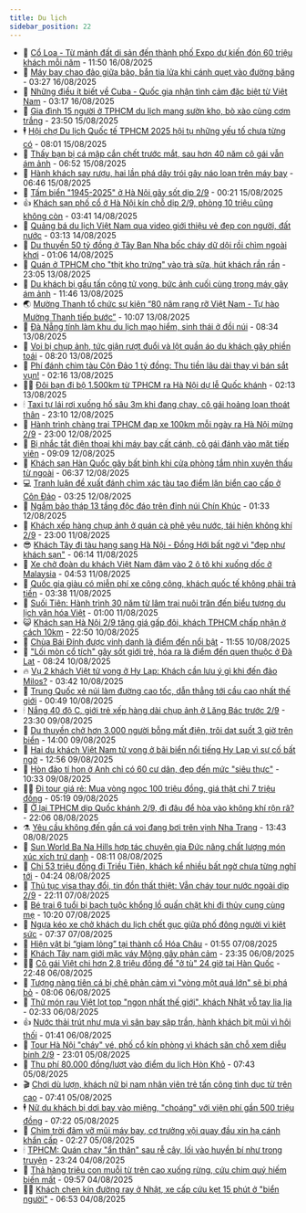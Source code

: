 ```yaml
---
title: Du lịch
sidebar_position: 22
---
```


<!-- dantri-du-lich:START -->
- 🥰 [Cổ Loa - Từ mảnh đất di sản đến thành phố Expo dự kiến đón 60 triệu khách mỗi năm](https://dantri.com.vn/du-lich/co-loa-tu-manh-dat-di-san-den-thanh-pho-expo-du-kien-don-60-trieu-khach-moi-nam-20250816181832929.htm) - 11:50 16/08/2025
- 🥰 [Máy bay chao đảo giữa bão, bắn tia lửa khi cánh quẹt vào đường băng](https://dantri.com.vn/du-lich/may-bay-chao-dao-giua-bao-ban-tia-lua-khi-canh-quet-vao-duong-bang-20250816083858297.htm) - 03:27 16/08/2025
- 🐻 [Những điều ít biết về Cuba - Quốc gia nhận tình cảm đặc biệt từ Việt Nam](https://dantri.com.vn/du-lich/nhung-dieu-it-biet-ve-cuba-quoc-gia-nhan-tinh-cam-dac-biet-tu-viet-nam-20250816101012337.htm) - 03:17 16/08/2025
- 🤩 [Gia đình 15 người ở TPHCM du lịch mang sườn kho, bò xào cùng cơm trắng](https://dantri.com.vn/du-lich/gia-dinh-15-nguoi-o-tphcm-du-lich-mang-suon-kho-bo-xao-cung-com-trang-20250815161054408.htm) - 23:50 15/08/2025
- 🕴 [Hội chợ Du lịch Quốc tế TPHCM 2025 hội tụ những yếu tố chưa từng có](https://dantri.com.vn/du-lich/hoi-cho-du-lich-quoc-te-tphcm-2025-hoi-tu-nhung-yeu-to-chua-tung-co-20250815025639462.htm) - 08:01 15/08/2025
- 🤩 [Thấy bạn bị cá mập cắn chết trước mắt, sau hơn 40 năm cô gái vẫn ám ảnh](https://dantri.com.vn/du-lich/thay-ban-bi-ca-map-can-chet-truoc-mat-sau-hon-40-nam-co-gai-van-am-anh-20250815134339748.htm) - 06:52 15/08/2025
- 🤠 [Hành khách say rượu, hai lần phá dây trói gây náo loạn trên máy bay](https://dantri.com.vn/du-lich/hanh-khach-say-ruou-hai-lan-pha-day-troi-gay-nao-loan-tren-may-bay-20250815124506735.htm) - 06:46 15/08/2025
- 💪 [Tấm biển &quot;1945-2025&quot; ở Hà Nội gây sốt dịp 2/9](https://dantri.com.vn/du-lich/tam-bien-1945-2025-o-ha-noi-gay-sot-dip-29-20250814120019365.htm) - 00:21 15/08/2025
- 👍 [Khách sạn phố cổ ở Hà Nội kín chỗ dịp 2/9, phòng 10 triệu cũng không còn](https://dantri.com.vn/du-lich/khach-san-pho-co-o-ha-noi-kin-cho-dip-29-phong-10-trieu-cung-khong-con-20250814101550924.htm) - 03:41 14/08/2025
- 🚦 [Quảng bá du lịch Việt Nam qua video giới thiệu vẻ đẹp con người, đất nước](https://dantri.com.vn/du-lich/quang-ba-du-lich-viet-nam-qua-video-gioi-thieu-ve-dep-con-nguoi-dat-nuoc-20250813230345694.htm) - 03:13 14/08/2025
- 💪 [Du thuyền 50 tỷ đồng ở Tây Ban Nha bốc cháy dữ dội rồi chìm ngoài khơi](https://dantri.com.vn/du-lich/du-thuyen-50-ty-dong-o-tay-ban-nha-boc-chay-du-doi-roi-chim-ngoai-khoi-20250813225237499.htm) - 01:06 14/08/2025
- 💃 [Quán ở TPHCM cho &quot;thịt kho trứng&quot; vào trà sữa, hút khách rần rần](https://dantri.com.vn/du-lich/quan-o-tphcm-cho-thit-kho-trung-vao-tra-sua-hut-khach-ran-ran-20250813160710460.htm) - 23:05 13/08/2025
- 👺 [Du khách bị gấu tấn công tử vong, bức ảnh cuối cùng trong máy gây ám ảnh](https://dantri.com.vn/du-lich/du-khach-bi-gau-tan-cong-tu-vong-buc-anh-cuoi-cung-trong-may-gay-am-anh-20250813172700957.htm) - 11:46 13/08/2025
- 🌏 [Mường Thanh tổ chức sự kiện “80 năm rạng rỡ Việt Nam - Tự hào Mường Thanh tiếp bước”](https://dantri.com.vn/du-lich/muong-thanh-to-chuc-su-kien-80-nam-rang-ro-viet-nam-tu-hao-muong-thanh-tiep-buoc-20250813163651631.htm) - 10:07 13/08/2025
- 🎡 [Đà Nẵng tính làm khu du lịch mạo hiểm, sinh thái ở đồi núi](https://dantri.com.vn/du-lich/da-nang-tinh-lam-khu-du-lich-mao-hiem-sinh-thai-o-doi-nui-20250812155143913.htm) - 08:34 13/08/2025
- 🧰 [Voi bị chụp ảnh, tức giận rượt đuổi và lột quần áo du khách gây phiền toái](https://dantri.com.vn/du-lich/voi-bi-chup-anh-tuc-gian-ruot-duoi-va-lot-quan-ao-du-khach-gay-phien-toai-20250813122618223.htm) - 08:20 13/08/2025
- 💂 [Phí đánh chìm tàu Côn Đảo 1 tỷ đồng: Thu tiền lâu dài thay vì bán sắt vụn!](https://dantri.com.vn/du-lich/phi-danh-chim-tau-con-dao-1-ty-dong-thu-tien-lau-dai-thay-vi-ban-sat-vun-20250812115303616.htm) - 02:16 13/08/2025
- 🧑‍🏫 [Đôi bạn đi bộ 1.500km từ TPHCM ra Hà Nội dự lễ Quốc khánh](https://dantri.com.vn/du-lich/doi-ban-di-bo-1500km-tu-tphcm-ra-ha-noi-du-le-quoc-khanh-20250812215003457.htm) - 02:13 13/08/2025
- 🕯 [Taxi tự lái rơi xuống hố sâu 3m khi đang chạy, cô gái hoảng loạn thoát thân](https://dantri.com.vn/du-lich/taxi-tu-lai-roi-xuong-ho-sau-3m-khi-dang-chay-co-gai-hoang-loan-thoat-than-20250812215606655.htm) - 23:10 12/08/2025
- 👀 [Hành trình chàng trai TPHCM đạp xe 100km mỗi ngày ra Hà Nội mừng 2/9](https://dantri.com.vn/du-lich/hanh-trinh-chang-trai-tphcm-dap-xe-100km-moi-ngay-ra-ha-noi-mung-29-20250811124725061.htm) - 23:00 12/08/2025
- 🎉 [Bị nhắc tắt điện thoại khi máy bay cất cánh, cô gái đánh vào mặt tiếp viên](https://dantri.com.vn/du-lich/bi-nhac-tat-dien-thoai-khi-may-bay-cat-canh-co-gai-danh-vao-mat-tiep-vien-20250812155934290.htm) - 09:09 12/08/2025
- 🌊 [Khách sạn Hàn Quốc gây bất bình khi cửa phòng tắm nhìn xuyên thấu từ ngoài](https://dantri.com.vn/du-lich/khach-san-han-quoc-gay-bat-binh-khi-cua-phong-tam-nhin-xuyen-thau-tu-ngoai-20250812125557214.htm) - 06:37 12/08/2025
- 💻 [Tranh luận đề xuất đánh chìm xác tàu tạo điểm lặn biển cao cấp ở Côn Đảo](https://dantri.com.vn/du-lich/tranh-luan-de-xuat-danh-chim-xac-tau-tao-diem-lan-bien-cao-cap-o-con-dao-20250812100558136.htm) - 03:25 12/08/2025
- 💪 [Ngắm bảo tháp 13 tầng độc đáo trên đỉnh núi Chín Khúc](https://dantri.com.vn/du-lich/ngam-bao-thap-13-tang-doc-dao-tren-dinh-nui-chin-khuc-20250810113108184.htm) - 01:33 12/08/2025
- 👺 [Khách xếp hàng chụp ảnh ở quán cà phê yêu nước, tái hiện không khí 2/9](https://dantri.com.vn/du-lich/khach-xep-hang-chup-anh-o-quan-ca-phe-yeu-nuoc-tai-hien-khong-khi-29-20250810150442419.htm) - 23:00 11/08/2025
- 😎 [Khách Tây đi tàu hạng sang Hà Nội - Đồng Hới bất ngờ vì &quot;đẹp như khách sạn&quot;](https://dantri.com.vn/du-lich/khach-tay-di-tau-hang-sang-ha-noi-dong-hoi-bat-ngo-vi-dep-nhu-khach-san-20250811122824961.htm) - 06:14 11/08/2025
- 🌋 [Xe chở đoàn du khách Việt Nam đâm vào 2 ô tô khi xuống dốc ở Malaysia](https://dantri.com.vn/du-lich/xe-cho-doan-du-khach-viet-nam-dam-vao-2-o-to-khi-xuong-doc-o-malaysia-20250811114728995.htm) - 04:53 11/08/2025
- 🌝 [Quốc gia giàu có miễn phí xe công cộng, khách quốc tế không phải trả tiền](https://dantri.com.vn/du-lich/quoc-gia-giau-co-mien-phi-xe-cong-cong-khach-quoc-te-khong-phai-tra-tien-20250811102318917.htm) - 03:38 11/08/2025
- 🧠 [Suối Tiên: Hành trình 30 năm từ lâm trại nuôi trăn đến biểu tượng du lịch văn hóa Việt](https://dantri.com.vn/du-lich/suoi-tien-hanh-trinh-30-nam-tu-lam-trai-nuoi-tran-den-bieu-tuong-du-lich-van-hoa-viet-20250806151121619.htm) - 01:00 11/08/2025
- 😺 [Khách sạn Hà Nội 2/9 tăng giá gấp đôi, khách TPHCM chấp nhận ở cách 10km](https://dantri.com.vn/du-lich/khach-san-ha-noi-29-tang-gia-gap-doi-khach-tphcm-chap-nhan-o-cach-10km-20250809180756743.htm) - 22:50 10/08/2025
- 💂 [Chùa Bái Đính được vinh danh là điểm đến nổi bật](https://dantri.com.vn/du-lich/chua-bai-dinh-duoc-vinh-danh-la-diem-den-noi-bat-20250810182750413.htm) - 11:55 10/08/2025
- 🌮 [&quot;Lối mòn cổ tích&quot; gây sốt giới trẻ, hóa ra là điểm đến quen thuộc ở Đà Lạt](https://dantri.com.vn/du-lich/loi-mon-co-tich-gay-sot-gioi-tre-hoa-ra-la-diem-den-quen-thuoc-o-da-lat-20250807181629462.htm) - 08:24 10/08/2025
- 🔥 [Vụ 2 khách Việt tử vong ở Hy Lạp: Khách cần lưu ý gì khi đến đảo Milos?](https://dantri.com.vn/du-lich/vu-2-khach-viet-tu-vong-o-hy-lap-khach-can-luu-y-gi-khi-den-dao-milos-20250427093534579.htm) - 03:42 10/08/2025
- 🦏 [Trung Quốc xẻ núi làm đường cao tốc, dẫn thẳng tới cầu cao nhất thế giới](https://dantri.com.vn/du-lich/trung-quoc-xe-nui-lam-duong-cao-toc-dan-thang-toi-cau-cao-nhat-the-gioi-20250809232639589.htm) - 00:49 10/08/2025
- 🕯 [Nắng 40 độ C, giới trẻ xếp hàng dài chụp ảnh ở Lăng Bác trước 2/9](https://dantri.com.vn/du-lich/nang-40-do-c-gioi-tre-xep-hang-dai-chup-anh-o-lang-bac-truoc-29-20250809152046574.htm) - 23:30 09/08/2025
- 🐻 [Du thuyền chở hơn 3.000 người bỗng mất điện, trôi dạt suốt 3 giờ trên biển](https://dantri.com.vn/du-lich/du-thuyen-cho-hon-3000-nguoi-bong-mat-dien-troi-dat-suot-3-gio-tren-bien-20250809195601690.htm) - 14:00 09/08/2025
- 🥸 [Hai du khách Việt Nam tử vong ở bãi biển nổi tiếng Hy Lạp vì sự cố bất ngờ](https://dantri.com.vn/du-lich/hai-du-khach-viet-nam-tu-vong-o-bai-bien-noi-tieng-hy-lap-vi-su-co-bat-ngo-20250809194910125.htm) - 12:56 09/08/2025
- 💂 [Hòn đảo tí hon ở Anh chỉ có 60 cư dân, đẹp đến mức &quot;siêu thực&quot;](https://dantri.com.vn/du-lich/hon-dao-ti-hon-o-anh-chi-co-60-cu-dan-dep-den-muc-sieu-thuc-20250809161310951.htm) - 10:33 09/08/2025
- 🧑‍💻 [Đi tour giá rẻ: Mua vòng ngọc 100 triệu đồng, giá thật chỉ 7 triệu đồng](https://dantri.com.vn/du-lich/di-tour-gia-re-mua-vong-ngoc-100-trieu-dong-gia-that-chi-7-trieu-dong-20250809120829211.htm) - 05:19 09/08/2025
- 💪 [Ở lại TPHCM dịp Quốc khánh 2/9, đi đâu để hòa vào không khí rộn rã?](https://dantri.com.vn/du-lich/o-lai-tphcm-dip-quoc-khanh-29-di-dau-de-hoa-vao-khong-khi-ron-ra-20250808181739284.htm) - 22:06 08/08/2025
- ⚗️ [Yêu cầu không đến gần cá voi đang bơi trên vịnh Nha Trang](https://dantri.com.vn/du-lich/yeu-cau-khong-den-gan-ca-voi-dang-boi-tren-vinh-nha-trang-20250808182548721.htm) - 13:43 08/08/2025
- 🌁 [Sun World Ba Na Hills hợp tác chuyên gia Đức nâng chất lượng món xúc xích trứ danh](https://dantri.com.vn/du-lich/sun-world-ba-na-hills-hop-tac-chuyen-gia-duc-nang-chat-luong-mon-xuc-xich-tru-danh-20250808145808523.htm) - 08:11 08/08/2025
- 🧰 [Chi 53 triệu đồng đi Triều Tiên, khách kể nhiều bất ngờ chưa từng nghĩ tới](https://dantri.com.vn/du-lich/chi-53-trieu-dong-di-trieu-tien-khach-ke-nhieu-bat-ngo-chua-tung-nghi-toi-20250808103214067.htm) - 04:24 08/08/2025
- 🧰 [Thủ tục visa thay đổi, tin đồn thất thiệt: Vẫn cháy tour nước ngoài dịp 2/9](https://dantri.com.vn/du-lich/thu-tuc-visa-thay-doi-tin-don-that-thiet-van-chay-tour-nuoc-ngoai-dip-29-20250807140847097.htm) - 22:11 07/08/2025
- 🎉 [Bé trai 6 tuổi bị bạch tuộc khổng lồ quấn chặt khi đi thủy cung cùng mẹ](https://dantri.com.vn/du-lich/be-trai-6-tuoi-bi-bach-tuoc-khong-lo-quan-chat-khi-di-thuy-cung-cung-me-20250806184151357.htm) - 10:20 07/08/2025
- 🤩 [Ngựa kéo xe chở khách du lịch chết gục giữa phố đông người vì kiệt sức](https://dantri.com.vn/du-lich/ngua-keo-xe-cho-khach-du-lich-chet-guc-giua-pho-dong-nguoi-vi-kiet-suc-20250807114952971.htm) - 07:37 07/08/2025
- 👺 [Hiện vật bị “giam lỏng” tại thành cổ Hóa Châu](https://dantri.com.vn/du-lich/hien-vat-bi-giam-long-tai-thanh-co-hoa-chau-20250806161055849.htm) - 01:55 07/08/2025
- 🧠 [Khách Tây nam giới mặc váy Mông gây phản cảm](https://dantri.com.vn/du-lich/khach-tay-nam-gioi-mac-vay-mong-gay-phan-cam-20250806215337540.htm) - 23:35 06/08/2025
- 👨‍🏫 [Cô gái Việt chi hơn 2,8 triệu đồng để &quot;ở tù&quot; 24 giờ tại Hàn Quốc](https://dantri.com.vn/du-lich/co-gai-viet-chi-hon-28-trieu-dong-de-o-tu-24-gio-tai-han-quoc-20250805161302661.htm) - 22:48 06/08/2025
- 🦅 [Tượng nàng tiên cá bị chê phản cảm vì &quot;vòng một quá lớn&quot; sẽ bị phá bỏ](https://dantri.com.vn/du-lich/tuong-nang-tien-ca-bi-che-phan-cam-vi-vong-mot-qua-lon-se-bi-pha-bo-20250806125414249.htm) - 08:06 06/08/2025
- 🌊 [Thử món rau Việt lọt top &quot;ngon nhất thế giới&quot;, khách Nhật vỗ tay lia lịa](https://dantri.com.vn/du-lich/thu-mon-rau-viet-lot-top-ngon-nhat-the-gioi-khach-nhat-vo-tay-lia-lia-20250806092123703.htm) - 02:33 06/08/2025
- 👍 [Nước thải trút như mưa vì sân bay sập trần, hành khách bịt mũi vì hôi thối](https://dantri.com.vn/du-lich/nuoc-thai-trut-nhu-mua-vi-san-bay-sap-tran-hanh-khach-bit-mui-vi-hoi-thoi-20250805232840319.htm) - 01:41 06/08/2025
- 🫶 [Tour Hà Nội &quot;cháy&quot; vé, phố cổ kín phòng vì khách săn chỗ xem diễu binh 2/9](https://dantri.com.vn/du-lich/tour-ha-noi-chay-ve-pho-co-kin-phong-vi-khach-san-cho-xem-dieu-binh-29-20250804174032199.htm) - 23:01 05/08/2025
- 💯 [Thu phí 80.000 đồng/lượt vào điểm du lịch Hòn Khô](https://dantri.com.vn/du-lich/thu-phi-80000-dongluot-vao-diem-du-lich-hon-kho-20250805114114800.htm) - 07:43 05/08/2025
- 🎬 [Chơi dù lượn, khách nữ bị nam nhân viên trẻ tấn công tình dục từ trên cao](https://dantri.com.vn/du-lich/choi-du-luon-khach-nu-bi-nam-nhan-vien-tre-tan-cong-tinh-duc-tu-tren-cao-20250805121827088.htm) - 07:41 05/08/2025
- 🕴 [Nữ du khách bị dơi bay vào miệng, &quot;choáng&quot; với viện phí gần 500 triệu đồng](https://dantri.com.vn/du-lich/nu-du-khach-bi-doi-bay-vao-mieng-choang-voi-vien-phi-gan-500-trieu-dong-20250805004127918.htm) - 07:22 05/08/2025
- 🦅 [Chim trời đâm vỡ mũi máy bay, cơ trưởng vội quay đầu xin hạ cánh khẩn cấp](https://dantri.com.vn/du-lich/chim-troi-dam-vo-mui-may-bay-co-truong-voi-quay-dau-xin-ha-canh-khan-cap-20250804225406974.htm) - 02:27 05/08/2025
- 🕯 [TPHCM: Quán chay &quot;ẩn thân&quot; sau rễ cây, lối vào huyền bí như trong truyện](https://dantri.com.vn/du-lich/tphcm-quan-chay-an-than-sau-re-cay-loi-vao-huyen-bi-nhu-trong-truyen-20250804223813826.htm) - 23:24 04/08/2025
- 🥸 [Thả hàng triệu con muỗi từ trên cao xuống rừng, cứu chim quý hiếm biến mất](https://dantri.com.vn/du-lich/tha-hang-trieu-con-muoi-tu-tren-cao-xuong-rung-cuu-chim-quy-hiem-bien-mat-20250804155410570.htm) - 09:57 04/08/2025
- 👨‍🏫 [Khách chen kín đường ray ở Nhật, xe cấp cứu kẹt 15 phút ở &quot;biển người&quot;](https://dantri.com.vn/du-lich/khach-chen-kin-duong-ray-o-nhat-xe-cap-cuu-ket-15-phut-o-bien-nguoi-20250804110508020.htm) - 06:53 04/08/2025<!-- dantri-du-lich:END -->
